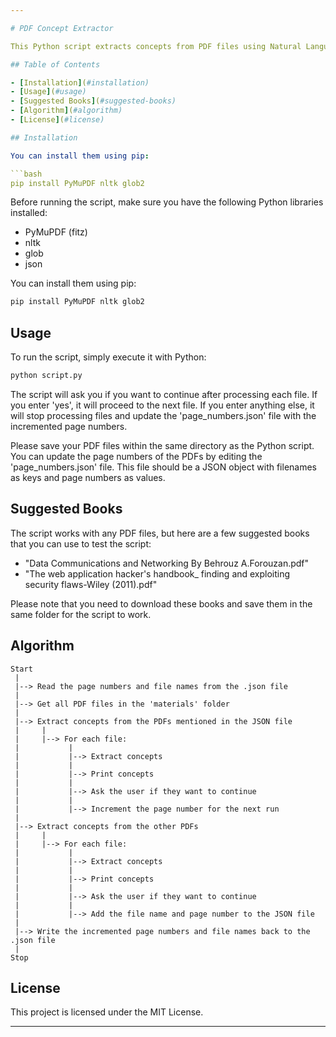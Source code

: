 ```yaml
---

# PDF Concept Extractor

This Python script extracts concepts from PDF files using Natural Language Processing (NLP) techniques. It processes PDF files mentioned in a JSON file first and then proceeds to other PDFs in the directory.

## Table of Contents

- [Installation](#installation)
- [Usage](#usage)
- [Suggested Books](#suggested-books)
- [Algorithm](#algorithm)
- [License](#license)

## Installation

You can install them using pip:

```bash
pip install PyMuPDF nltk glob2
```

Before running the script, make sure you have the following Python libraries installed:

- PyMuPDF (fitz)
- nltk
- glob
- json

You can install them using pip:

```bash
pip install PyMuPDF nltk glob2
```

## Usage

To run the script, simply execute it with Python:

```bash
python script.py
```

The script will ask you if you want to continue after processing each file. If you enter 'yes', it will proceed to the next file. If you enter anything else, it will stop processing files and update the 'page_numbers.json' file with the incremented page numbers.

Please save your PDF files within the same directory as the Python script. You can update the page numbers of the PDFs by editing the 'page_numbers.json' file. This file should be a JSON object with filenames as keys and page numbers as values.

## Suggested Books

The script works with any PDF files, but here are a few suggested books that you can use to test the script:

- "Data Communications and Networking By Behrouz A.Forouzan.pdf"
- "The web application hacker's handbook_ finding and exploiting security flaws-Wiley (2011).pdf"

Please note that you need to download these books and save them in the same folder for the script to work.

## Algorithm

```
Start
 |
 |--> Read the page numbers and file names from the .json file
 |
 |--> Get all PDF files in the 'materials' folder
 |
 |--> Extract concepts from the PDFs mentioned in the JSON file
 |     |
 |     |--> For each file:
 |           |
 |           |--> Extract concepts
 |           |
 |           |--> Print concepts
 |           |
 |           |--> Ask the user if they want to continue
 |           |
 |           |--> Increment the page number for the next run
 |
 |--> Extract concepts from the other PDFs
 |     |
 |     |--> For each file:
 |           |
 |           |--> Extract concepts
 |           |
 |           |--> Print concepts
 |           |
 |           |--> Ask the user if they want to continue
 |           |
 |           |--> Add the file name and page number to the JSON file
 |
 |--> Write the incremented page numbers and file names back to the .json file
 |
Stop
```

## License

This project is licensed under the MIT License.

---
```

